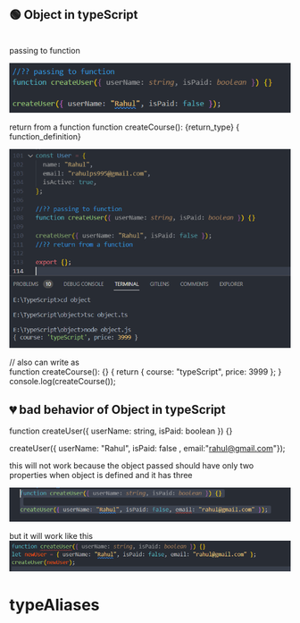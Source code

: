 <h2>🟢 Object in typeScript</h2>
<br>passing to function

![Alt text](image.png)

return from a function
function createCourse(): {return_type} { function_definition}

![Alt text](image-1.png)

//
also can write as
<br>
function createCourse(): {} {
return { course: "typeScript", price: 3999 };
}
console.log(createCourse());

<h2>💔 bad behavior of Object in typeScript</h2>
function createUser({ userName: string, isPaid: boolean }) {}
<br>

createUser({ userName: "Rahul", isPaid: false ,
email:"rahul@gmail.com"});

<p>this will not work because the object passed should have only two properties when object is defined and it has three</p>

![Alt text](image-2.png)

but
it will work like this
![Alt text](image-3.png)

<h1>typeAliases</h1>
